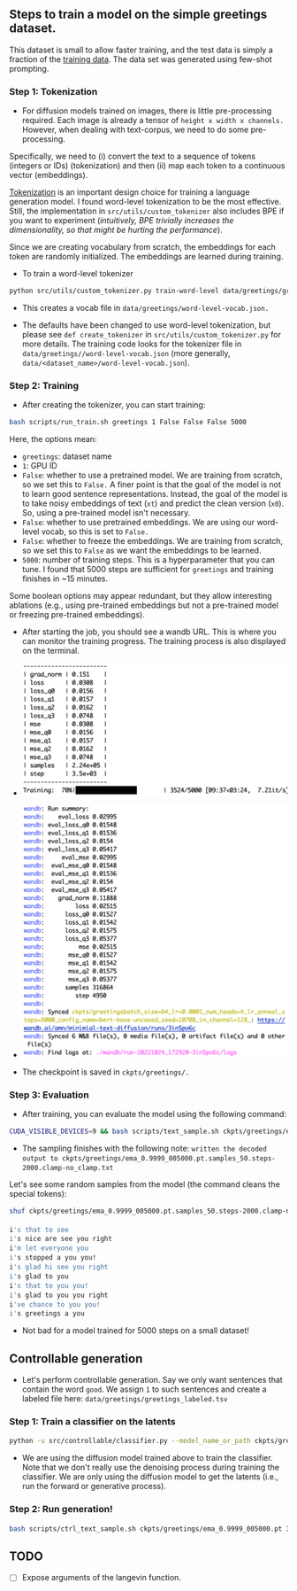 ## Steps to train a model on the simple greetings dataset. 

This dataset is small to allow faster training, and the test data is simply a fraction of the [training data](https://github.com/madaan/minimal-text-diffusion/blob/main/data/greetings-train.txt). The data set was generated using few-shot prompting.


### Step 1: Tokenization

- For diffusion models trained on images, there is little pre-processing required. Each image is already a tensor of `height x width x channels.` However, when dealing with text-corpus, we need to do some pre-processing.

Specifically, we need to (i) convert the text to a sequence of tokens (integers or IDs) (tokenization) and then (ii) map each token to a continuous vector (embeddings). 

[Tokenization](https://huggingface.co/course/chapter2/4?fw=pt) is an important design choice for training a language generation model. I found word-level tokenization to be the most effective. Still, the implementation in `src/utils/custom_tokenizer` also includes BPE if you want to experiment (_intuitively, BPE trivially increases the dimensionality, so that might be hurting the performance_).

Since we are creating vocabulary from scratch, the embeddings for each token are randomly initialized. The embeddings are learned during training.


* To train a word-level tokenizer

```sh
python src/utils/custom_tokenizer.py train-word-level data/greetings/greetings.txt
```

- This creates a vocab file in `data/greetings/word-level-vocab.json.` 

- The defaults have been changed to use word-level tokenization, but please see `def create_tokenizer` in `src/utils/custom_tokenizer.py` for more details. The training code looks for the tokenizer file in `data/greetings//word-level-vocab.json` (more generally, `data/<dataset_name>/word-level-vocab.json`).

### Step 2: Training

- After creating the tokenizer, you can start training:

```sh
bash scripts/run_train.sh greetings 1 False False False 5000
```

Here, the options mean:
- `greetings`: dataset name
- `1`: GPU ID
- `False`: whether to use a pretrained model. We are training from scratch, so we set this to `False.` A finer point is that the goal of the model is not to learn good sentence representations. Instead, the goal of the model is to take noisy embeddings of text (`xt`) and predict the clean version (`x0`). So, using a pre-trained model isn't necessary.
- `False`: whether to use pretrained embeddings. We are using our word-level vocab, so this is set to `False.`
- `False`: whether to freeze the embeddings. We are training from scratch, so we set this to `False` as we want the embeddings to be learned.
- `5000`: number of training steps. This is a hyperparameter that you can tune. I found that 5000 steps are sufficient for `greetings` and training finishes in ~15 minutes.

Some boolean options may appear redundant, but they allow interesting ablations (e.g., using pre-trained embeddings but not a pre-trained model or freezing pre-trained embeddings).


* After starting the job, you should see a wandb URL. This is where you can monitor the training progress. The training process is also displayed on the terminal.


- ![training_loop](docs/imgs/greetings_training_loop.png)


- ![training_finished](docs/imgs/greetings_training_finished.png)



* The checkpoint is saved in `ckpts/greetings/.`



### Step 3: Evaluation

- After training, you can evaluate the model using the following command:

```sh
CUDA_VISIBLE_DEVICES=9 && bash scripts/text_sample.sh ckpts/greetings/ema_0.9999_005000.pt 2000 50
```

* The sampling finishes with the following note:
```written the decoded output to ckpts/greetings/ema_0.9999_005000.pt.samples_50.steps-2000.clamp-no_clamp.txt```


Let's see some random samples from the model (the command cleans the special tokens):

```sh
shuf ckpts/greetings/ema_0.9999_005000.pt.samples_50.steps-2000.clamp-no_clamp.txt|head -n 10|cut -f 2 -d '['|cut -f2 -d ']'|sed 's/^\s*//g'

i's that to see 
i's nice are see you right 
i'm let everyone you 
i's stopped a you you! 
i's glad hi see you right 
i's glad to you 
i's that to you you! 
i's glad to you you right 
i've chance to you you! 
i's greetings a you 
```

* Not bad for a model trained for 5000 steps on a small dataset!




## Controllable generation

- Let's perform controllable generation. Say we only want sentences that contain the word `good`. We assign `1` to such sentences and create a labeled file here: `data/greetings/greetings_labeled.tsv`



### Step 1: Train a classifier on the latents

```sh
python -u src/controllable/classifier.py --model_name_or_path ckpts/greetings/ema_0.9999_005000.pt --classifier_num_epochs 50 
```

- We are using the diffusion model trained above to train the classifier. Note that we don't really use the denoising process during training the classifier. We are only using the diffusion model to get the latents (i.e., run the forward or generative process).

### Step 2: Run generation!


```sh
bash scripts/ctrl_text_sample.sh ckpts/greetings/ema_0.9999_005000.pt 300 50
```


## TODO

- [ ] Expose arguments of the langevin function.
